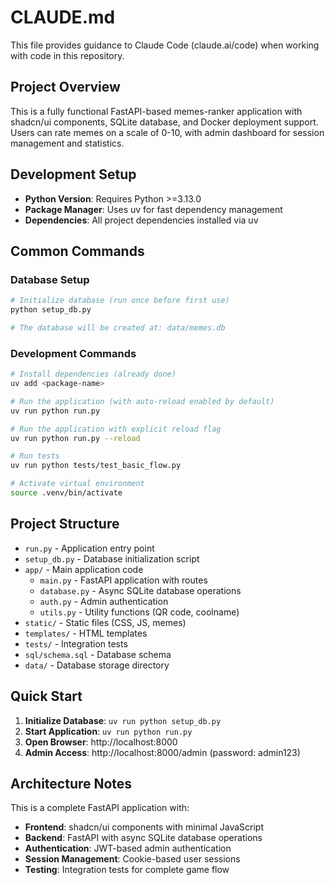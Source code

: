 # CLAUDE.md

This file provides guidance to Claude Code (claude.ai/code) when working with code in this repository.

## Project Overview

This is a fully functional FastAPI-based memes-ranker application with shadcn/ui components, SQLite database, and Docker deployment support. Users can rate memes on a scale of 0-10, with admin dashboard for session management and statistics.

## Development Setup

- **Python Version**: Requires Python >=3.13.0
- **Package Manager**: Uses uv for fast dependency management
- **Dependencies**: All project dependencies installed via uv

## Common Commands

### Database Setup

```bash
# Initialize database (run once before first use)
python setup_db.py

# The database will be created at: data/memes.db
```

### Development Commands

```bash
# Install dependencies (already done)
uv add <package-name>

# Run the application (with auto-reload enabled by default)
uv run python run.py

# Run the application with explicit reload flag
uv run python run.py --reload

# Run tests
uv run python tests/test_basic_flow.py

# Activate virtual environment
source .venv/bin/activate
```

## Project Structure

- `run.py` - Application entry point
- `setup_db.py` - Database initialization script
- `app/` - Main application code
  - `main.py` - FastAPI application with routes
  - `database.py` - Async SQLite database operations
  - `auth.py` - Admin authentication
  - `utils.py` - Utility functions (QR code, coolname)
- `static/` - Static files (CSS, JS, memes)
- `templates/` - HTML templates
- `tests/` - Integration tests
- `sql/schema.sql` - Database schema
- `data/` - Database storage directory

## Quick Start

1. **Initialize Database**: `uv run python setup_db.py`
1. **Start Application**: `uv run python run.py`
1. **Open Browser**: http://localhost:8000
1. **Admin Access**: http://localhost:8000/admin (password: admin123)

## Architecture Notes

This is a complete FastAPI application with:

- **Frontend**: shadcn/ui components with minimal JavaScript
- **Backend**: FastAPI with async SQLite database operations
- **Authentication**: JWT-based admin authentication
- **Session Management**: Cookie-based user sessions
- **Testing**: Integration tests for complete game flow
